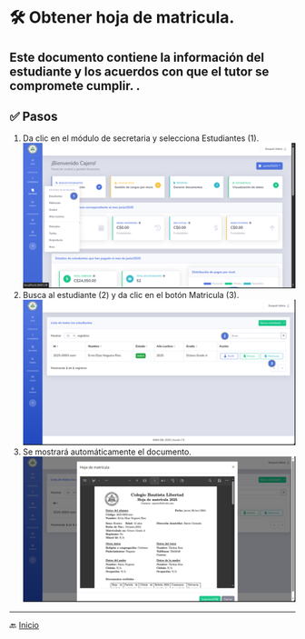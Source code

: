 # 🛠️ Obtener hoja de matricula.

Este documento contiene la información del estudiante y los acuerdos con que el tutor se compromete cumplir.
.
---

## ✅ Pasos

1. Da clic en el módulo de secretaria y selecciona Estudiantes (1).
   ![Ir al listado](../../assets/Cambio%20de%20matricula/Cambio1.png)
2. Busca al estudiante (2) y da clic en el botón Matricula (3).
   ![Buscar estudiante](../../assets/Hoja%20de%20matricula/M1.png)
3. Se mostrará automáticamente el documento.
   ![Documento generado](../../assets/Hoja%20de%20matricula/M2.png)
---

🔙 [Inicio](../../Index.md)





